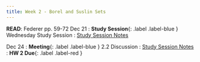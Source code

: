 ```yaml
---
title: Week 2 - Borel and Suslin Sets
---
```

**READ**: Federer pp. 59-72
Dec 21
: **Study Session**{: .label .label-blue } Wednesday Study Session
  : [Study Session Notes](#)
  
Dec 24
: **Meeting**{: .label .label-blue } 2.2 Discussion
  : [Study Session Notes](#)
: **HW 2 Due**{: .label .label-red }

